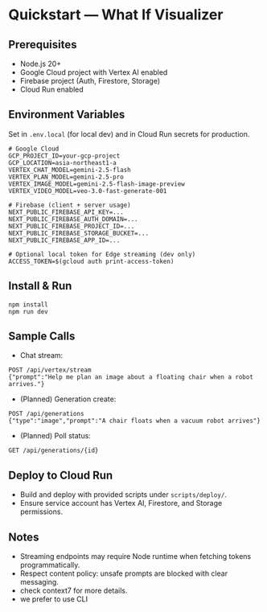 # Quickstart — What If Visualizer

## Prerequisites
- Node.js 20+
- Google Cloud project with Vertex AI enabled
- Firebase project (Auth, Firestore, Storage)
- Cloud Run enabled

## Environment Variables
Set in `.env.local` (for local dev) and in Cloud Run secrets for production.

```
# Google Cloud
GCP_PROJECT_ID=your-gcp-project
GCP_LOCATION=asia-northeast1-a
VERTEX_CHAT_MODEL=gemini-2.5-flash
VERTEX_PLAN_MODEL=gemini-2.5-pro
VERTEX_IMAGE_MODEL=gemini-2.5-flash-image-preview
VERTEX_VIDEO_MODEL=veo-3.0-fast-generate-001

# Firebase (client + server usage)
NEXT_PUBLIC_FIREBASE_API_KEY=...
NEXT_PUBLIC_FIREBASE_AUTH_DOMAIN=...
NEXT_PUBLIC_FIREBASE_PROJECT_ID=...
NEXT_PUBLIC_FIREBASE_STORAGE_BUCKET=...
NEXT_PUBLIC_FIREBASE_APP_ID=...

# Optional local token for Edge streaming (dev only)
ACCESS_TOKEN=$(gcloud auth print-access-token)
```

## Install & Run
```
npm install
npm run dev
```

## Sample Calls
- Chat stream:
```
POST /api/vertex/stream
{"prompt":"Help me plan an image about a floating chair when a robot arrives."}
```
- (Planned) Generation create:
```
POST /api/generations
{"type":"image","prompt":"A chair floats when a vacuum robot arrives"}
```
- (Planned) Poll status:
```
GET /api/generations/{id}
```

## Deploy to Cloud Run
- Build and deploy with provided scripts under `scripts/deploy/`.
- Ensure service account has Vertex AI, Firestore, and Storage permissions.

## Notes
- Streaming endpoints may require Node runtime when fetching tokens programmatically.
- Respect content policy: unsafe prompts are blocked with clear messaging.
- check context7 for more details.
- we prefer to use CLI
